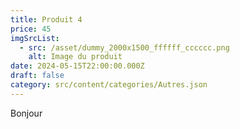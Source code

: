 ```yaml
---
title: Produit 4
price: 45
imgSrcList:
  - src: /asset/dummy_2000x1500_ffffff_cccccc.png
    alt: Image du produit
date: 2024-05-15T22:00:00.000Z
draft: false
category: src/content/categories/Autres.json
---
```


Bonjour
